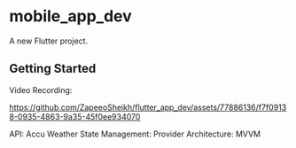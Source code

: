 # mobile_app_dev

A new Flutter project.

## Getting Started
Video Recording:

https://github.com/ZapeeoSheikh/flutter_app_dev/assets/77886136/f7f09138-0935-4863-9a35-45f0ee934070


API: Accu Weather
State Management: Provider
Architecture: MVVM

